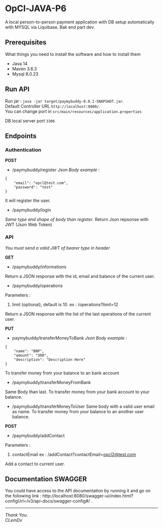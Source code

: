 # OpCl-JAVA-P6

A local person-to-person payment application with DB setup automatically with MYSQL via Liquibase. 
Bak end part dev.

## Prerequisites

What things you need to install the software and how to install them

- Java 14
- Maven 3.6.3
- Mysql 8.0.23

## Run API

Run jar : `java -jar target/paymybuddy-0.0.1-SNAPSHOT.jar`.  
Default Controller URL `http://localhost:8080/`.   
You can change port in `src/main/resources/application.properties`

DB local server port `3306`

## Endpoints

###  Authentication

**POST**

- /paymybuddy/register
*Json Body example :*
```
{
    "email": "opcl@test.com",
    "password": "test"
}
```
It will register the user.
- /paymybuddy/login

*Same type and shape of body than register*.
Return Json repsonse with JWT (Json Web Token)

###  API
*You must send a valid JWT of bearer type in header*

**GET**

- /paymybuddy/informations

Return a JSON response with the id, email and balance of the current user.

- /paymybuddy/operations

Parameters :

1. limit (optional), default is 10. ex : /operations?limit=12

Return a JSON response with the list of the last operations of the current user.

**PUT**

- paymybuddy/transferMoneyToBank
*Json Body example :*
```
{
    "name": "BNP",
    "amount": "300",
    "description": "Description Here"
}
```
To transfer money from your balance to an bank account

- /paymybuddy/transferMoneyFromBank

Same Body than last.
To transfer money from your bank account to your balance.

- /paymybuddy/transferMoneyToUser
Same body with a valid user email as name.
To transfer money from your balance to an another user balance.

**POST**

- /paymybuddy/addContact

Parameters :

1. contactEmail ex : /addContact?contactEmail=opcl2@test.com

Add a contact to current user.

## Documentation SWAGGER

You could have access to the API documentation by running it and go on the following link : http://localhost:8080/swagger-ui/index.html?configUrl=/v3/api-docs/swagger-config#/ .

---------------------------------------
*Thank You.  
CLemDv*
